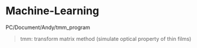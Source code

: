 # Machine-Learning
PC/Document/Andy/tmm_program
> tmm: transform matrix method (simulate optical property of thin films)
